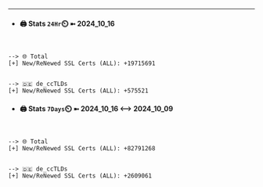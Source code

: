 

---
- #### 🖨️ **Stats** `24Hr`⏲️ ➼ 2024_10_16
```console


--> 🌐 Total
[+] New/ReNewed SSL Certs (ALL): +19715691


--> 🇩🇪 de_ccTLDs
[+] New/ReNewed SSL Certs (ALL): +575521

```

- #### 🖨️ **Stats** `7Days`⏲️ ➼ 2024_10_16 <--> 2024_10_09
```console


--> 🌐 Total
[+] New/ReNewed SSL Certs (ALL): +82791268


--> 🇩🇪 de_ccTLDs
[+] New/ReNewed SSL Certs (ALL): +2609061

```

